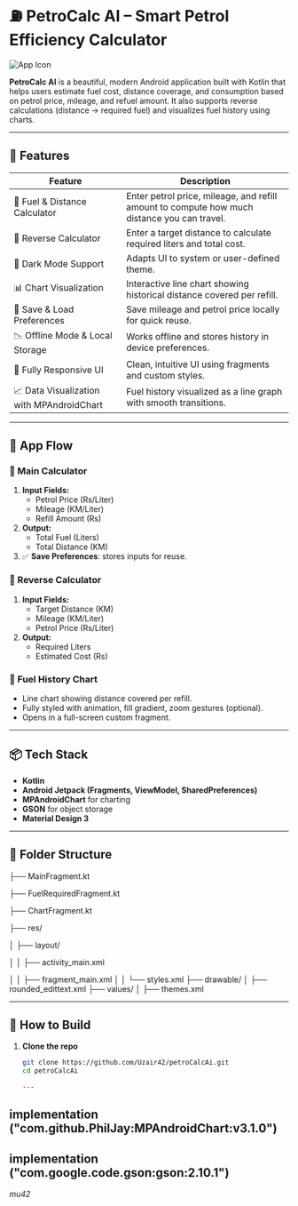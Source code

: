 # ⛽ PetroCalc AI – Smart Petrol Efficiency Calculator

![App Icon](https://github.com/Uzair42/petroCalcAi/assets/your-image-here.png)

**PetroCalc AI** is a beautiful, modern Android application built with Kotlin that helps users estimate fuel cost, distance coverage, and consumption based on petrol price, mileage, and refuel amount. It also supports reverse calculations (distance → required fuel) and visualizes fuel history using charts.

---

## 🚀 Features

| Feature                            | Description |
|------------------------------------|-------------|
| 🔢 Fuel & Distance Calculator      | Enter petrol price, mileage, and refill amount to compute how much distance you can travel. |
| 🔄 Reverse Calculator              | Enter a target distance to calculate required liters and total cost. |
| 🌙 Dark Mode Support               | Adapts UI to system or user-defined theme. |
| 📊 Chart Visualization             | Interactive line chart showing historical distance covered per refill. |
| 💾 Save & Load Preferences         | Save mileage and petrol price locally for quick reuse. |
| 📉 Offline Mode & Local Storage    | Works offline and stores history in device preferences. |
| 📱 Fully Responsive UI             | Clean, intuitive UI using fragments and custom styles. |
| 📈 Data Visualization with MPAndroidChart | Fuel history visualized as a line graph with smooth transitions. |

---

## 📲 App Flow

### 🔹 Main Calculator
1. **Input Fields:**
   - Petrol Price (Rs/Liter)
   - Mileage (KM/Liter)
   - Refill Amount (Rs)
2. **Output:**
   - Total Fuel (Liters)
   - Total Distance (KM)
3. ✅ **Save Preferences**: stores inputs for reuse.

### 🔹 Reverse Calculator
1. **Input Fields:**
   - Target Distance (KM)
   - Mileage (KM/Liter)
   - Petrol Price (Rs/Liter)
2. **Output:**
   - Required Liters
   - Estimated Cost (Rs)

### 🔹 Fuel History Chart
- Line chart showing distance covered per refill.
- Fully styled with animation, fill gradient, zoom gestures (optional).
- Opens in a full-screen custom fragment.

---

## 📦 Tech Stack

- **Kotlin**
- **Android Jetpack (Fragments, ViewModel, SharedPreferences)**
- **MPAndroidChart** for charting
- **GSON** for object storage
- **Material Design 3**

---


## 📁 Folder Structure

 ├── MainFragment.kt

 ├── FuelRequiredFragment.kt

 ├── ChartFragment.kt

├── res/

 │ ├── layout/

   │ │ ├── activity_main.xml

   │ │ ├── fragment_main.xml
 │ │ └── styles.xml
├── drawable/
 │ ├── rounded_edittext.xml
├── values/
 │ ├── themes.xml



---

## 🔧 How to Build

1. **Clone the repo**
   ```bash
   git clone https://github.com/Uzair42/petroCalcAi.git
   cd petroCalcAi

   ---


implementation ("com.github.PhilJay:MPAndroidChart:v3.1.0")
---
implementation ("com.google.code.gson:gson:2.10.1")
---

*mu42*


